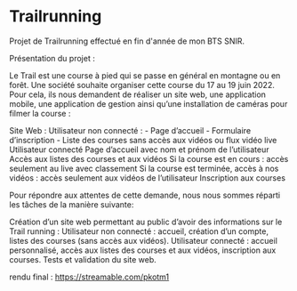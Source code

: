 # Trailrunning
Projet de Trailrunning effectué en fin d'année de mon BTS SNIR. 

Présentation du projet :

Le Trail est une course à pied qui se passe en général en montagne ou en forêt. Une société souhaite organiser cette course du 17 au 19 juin 2022. Pour cela, ils nous demandent de réaliser un site web, une application mobile, une application de gestion ainsi qu’une installation de caméras pour filmer la course : 

Site Web :
Utilisateur non connecté :
			-    Page d’accueil
			-    Formulaire d’inscription
			-    Liste des courses sans accès aux vidéos ou flux vidéo live
Utilisateur connecté
Page d’accueil avec nom et prénom de l’utilisateur
Accès aux listes des courses et aux vidéos
Si la course est en cours : accès seulement au live avec classement
Si la course est terminée, accès à nos vidéos : accès seulement aux vidéos de l’utilisateur
Inscription aux courses


Pour répondre aux attentes de cette demande, nous nous sommes réparti les tâches de la manière suivante:

Création d’un site web permettant au public d’avoir des informations sur le Trail running :
Utilisateur non connecté : accueil, création d’un compte, listes des courses (sans accès aux vidéos).
Utilisateur connecté : accueil personnalisé, accès aux listes des courses et aux vidéos, inscription aux courses.
Tests et validation du site web.


rendu final :  https://streamable.com/pkotm1
